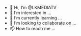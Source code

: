 - 👋 Hi, I’m @LKMEDIATV
- 👀 I’m interested in ...
- 🌱 I’m currently learning ...
- 💞️ I’m looking to collaborate on ...
- 📫 How to reach me ...

<!---
LKMEDIATV/LKMEDIATV is a ✨ special ✨ repository because its `README.md` (this file) appears on your GitHub profile.
You can click the Preview link to take a look at your changes.
--->
